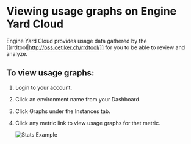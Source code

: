 # Viewing usage graphs on Engine Yard Cloud

Engine Yard Cloud provides usage data gathered by the [[rrdtool|http://oss.oetiker.ch/rrdtool/]] for you to be able to review and analyze.

## To view usage graphs:

  1. Login to your account.
  2. Click an environment name from your Dashboard.
  3. Click Graphs under the Instances tab.
  4. Click any metric link to view usage graphs for that metric.
      
      ![Stats Example](images/df_stats.jpg)
